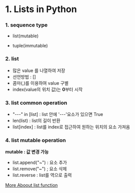 # 1. Lists in Python

### 1. sequence type

-   list(mutable)

-   tuple(immutable)

### 2. list

-   많은 value 를 나열하여 저장
-   선언방법 : []
-   콤마(,)를 이용하여 value 구별
-   index(value의 위치 값)는 **0**부터 시작

### 3. list common operation

-   "---" in [list] : list 안에 '---'요소가 있으면 True
-   len(list) : list의 길이 반환
-   list[index] : list를 index로 접근하여 원하는 위치의 요소 가져옴

### 4. list mutable operation

**mutable : 값 변경 가능**

-   list.append("~") : 요소 추가
-   list.remove("~") ; 요소 삭제
-   list.reverse : list를 역으로 출력

[More Aboout list function](https://docs.python.org/3/library/stdtypes.html#sequence-types-list-tuple-range)
